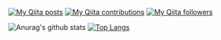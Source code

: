 [![My Qiita posts](https://qiita-badge.apiapi.app/s/mikkame/posts.svg)](https://qiita.com/Nao1215)
[![My Qiita contributions](https://qiita-badge.apiapi.app/s/mikkame/contributions.svg)](https://qiita.com/Nao1215)
[![My Qiita followers](https://qiita-badge.apiapi.app/s/mikkame/followers.svg)](https://qiita.com/Nao1215)

![Anurag's github stats](https://github-readme-stats.vercel.app/api?username=nao1215&show_icons=true&theme=vue)
[![Top Langs](https://github-readme-stats.vercel.app/api/top-langs/?username=nao1215)](https://github.com/anuraghazra/github-readme-stats)

<!--
**nao1215/nao1215** is a ✨ _special_ ✨ repository because its `README.md` (this file) appears on your GitHub profile.

Here are some ideas to get you started:

- 🔭 I’m currently working on ...
- 🌱 I’m currently learning ...
- 👯 I’m looking to collaborate on ...
- 🤔 I’m looking for help with ...
- 💬 Ask me about ...
- 📫 How to reach me: ...
- 😄 Pronouns: ...
- ⚡ Fun fact: ...
-->
